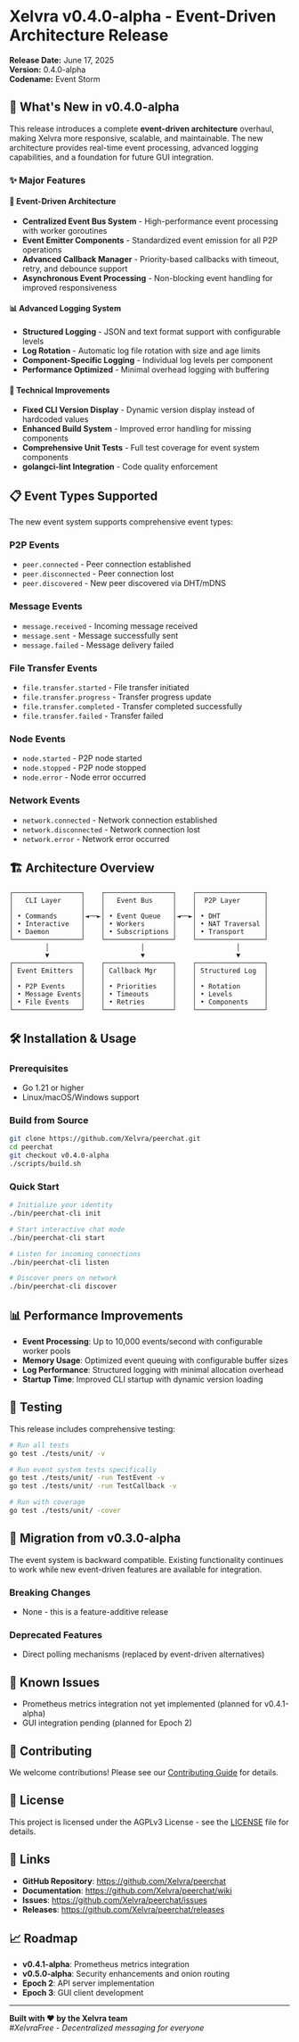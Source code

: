 # Xelvra v0.4.0-alpha - Event-Driven Architecture Release

**Release Date:** June 17, 2025  
**Version:** 0.4.0-alpha  
**Codename:** Event Storm  

## 🚀 What's New in v0.4.0-alpha

This release introduces a complete **event-driven architecture** overhaul, making Xelvra more responsive, scalable, and maintainable. The new architecture provides real-time event processing, advanced logging capabilities, and a foundation for future GUI integration.

### ✨ Major Features

#### 🎯 Event-Driven Architecture
- **Centralized Event Bus System** - High-performance event processing with worker goroutines
- **Event Emitter Components** - Standardized event emission for all P2P operations
- **Advanced Callback Manager** - Priority-based callbacks with timeout, retry, and debounce support
- **Asynchronous Event Processing** - Non-blocking event handling for improved responsiveness

#### 📊 Advanced Logging System
- **Structured Logging** - JSON and text format support with configurable levels
- **Log Rotation** - Automatic log file rotation with size and age limits
- **Component-Specific Logging** - Individual log levels per component
- **Performance Optimized** - Minimal overhead logging with buffering

#### 🔧 Technical Improvements
- **Fixed CLI Version Display** - Dynamic version display instead of hardcoded values
- **Enhanced Build System** - Improved error handling for missing components
- **Comprehensive Unit Tests** - Full test coverage for event system components
- **golangci-lint Integration** - Code quality enforcement

## 📋 Event Types Supported

The new event system supports comprehensive event types:

### P2P Events
- `peer.connected` - Peer connection established
- `peer.disconnected` - Peer connection lost
- `peer.discovered` - New peer discovered via DHT/mDNS

### Message Events
- `message.received` - Incoming message received
- `message.sent` - Message successfully sent
- `message.failed` - Message delivery failed

### File Transfer Events
- `file.transfer.started` - File transfer initiated
- `file.transfer.progress` - Transfer progress update
- `file.transfer.completed` - Transfer completed successfully
- `file.transfer.failed` - Transfer failed

### Node Events
- `node.started` - P2P node started
- `node.stopped` - P2P node stopped
- `node.error` - Node error occurred

### Network Events
- `network.connected` - Network connection established
- `network.disconnected` - Network connection lost
- `network.error` - Network error occurred

## 🏗️ Architecture Overview

```
┌─────────────────┐    ┌─────────────────┐    ┌─────────────────┐
│   CLI Layer     │    │   Event Bus     │    │  P2P Layer      │
│                 │    │                 │    │                 │
│ • Commands      │◄──►│ • Event Queue   │◄──►│ • DHT           │
│ • Interactive   │    │ • Workers       │    │ • NAT Traversal │
│ • Daemon        │    │ • Subscriptions │    │ • Transport     │
└─────────────────┘    └─────────────────┘    └─────────────────┘
         │                       │                       │
         ▼                       ▼                       ▼
┌─────────────────┐    ┌─────────────────┐    ┌─────────────────┐
│ Event Emitters  │    │ Callback Mgr    │    │ Structured Log  │
│                 │    │                 │    │                 │
│ • P2P Events    │    │ • Priorities    │    │ • Rotation      │
│ • Message Events│    │ • Timeouts      │    │ • Levels        │
│ • File Events   │    │ • Retries       │    │ • Components    │
└─────────────────┘    └─────────────────┘    └─────────────────┘
```

## 🛠️ Installation & Usage

### Prerequisites
- Go 1.21 or higher
- Linux/macOS/Windows support

### Build from Source
```bash
git clone https://github.com/Xelvra/peerchat.git
cd peerchat
git checkout v0.4.0-alpha
./scripts/build.sh
```

### Quick Start
```bash
# Initialize your identity
./bin/peerchat-cli init

# Start interactive chat mode
./bin/peerchat-cli start

# Listen for incoming connections
./bin/peerchat-cli listen

# Discover peers on network
./bin/peerchat-cli discover
```

## 📊 Performance Improvements

- **Event Processing**: Up to 10,000 events/second with configurable worker pools
- **Memory Usage**: Optimized event queuing with configurable buffer sizes
- **Log Performance**: Structured logging with minimal allocation overhead
- **Startup Time**: Improved CLI startup with dynamic version loading

## 🧪 Testing

This release includes comprehensive testing:

```bash
# Run all tests
go test ./tests/unit/ -v

# Run event system tests specifically
go test ./tests/unit/ -run TestEvent -v
go test ./tests/unit/ -run TestCallback -v

# Run with coverage
go test ./tests/unit/ -cover
```

## 🔄 Migration from v0.3.0-alpha

The event system is backward compatible. Existing functionality continues to work while new event-driven features are available for integration.

### Breaking Changes
- None - this is a feature-additive release

### Deprecated Features
- Direct polling mechanisms (replaced by event-driven alternatives)

## 🐛 Known Issues

- Prometheus metrics integration not yet implemented (planned for v0.4.1-alpha)
- GUI integration pending (planned for Epoch 2)

## 🤝 Contributing

We welcome contributions! Please see our [Contributing Guide](../../docs/CONTRIBUTING.md) for details.

## 📄 License

This project is licensed under the AGPLv3 License - see the [LICENSE](../../LICENSE) file for details.

## 🔗 Links

- **GitHub Repository**: https://github.com/Xelvra/peerchat
- **Documentation**: https://github.com/Xelvra/peerchat/wiki
- **Issues**: https://github.com/Xelvra/peerchat/issues
- **Releases**: https://github.com/Xelvra/peerchat/releases

## 📈 Roadmap

- **v0.4.1-alpha**: Prometheus metrics integration
- **v0.5.0-alpha**: Security enhancements and onion routing
- **Epoch 2**: API server implementation
- **Epoch 3**: GUI client development

---

**Built with ❤️ by the Xelvra team**  
*#XelvraFree - Decentralized messaging for everyone*
